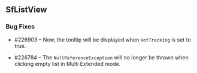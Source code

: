 ## SfListView

### Bug Fixes

* \#226903 – Now, the tooltip will be displayed when `HotTracking` is set to true.

* \#226784 – The `NullReferenceException` will no longer be thrown when clicking empty list in Multi Extended mode.
